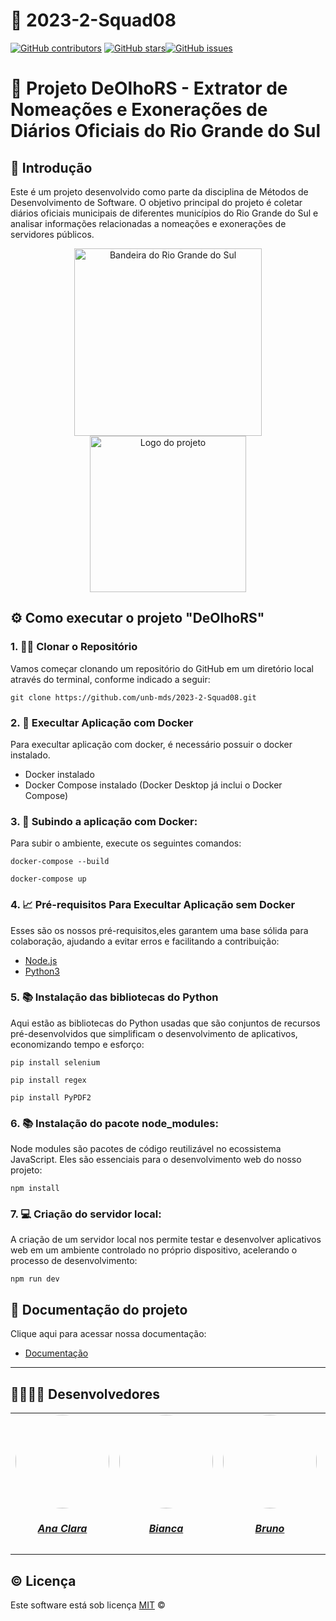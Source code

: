 # 👥 2023-2-Squad08
[![GitHub contributors](https://img.shields.io/github/contributors/unb-mds/2023-2-Squad08)](https://img.shields.io/github/contributors/unb-mds/2023-2-Squad08)
[![GitHub stars](https://img.shields.io/github/stars/unb-mds/2023-2-Squad08)](https://img.shields.io/github/stars/unb-mds/2023-2-Squad08)[![GitHub issues](https://img.shields.io/github/issues/unb-mds/2023-2-Squad08)](https://img.shields.io/github/issues/unb-mds/2023-2-Squad08)
<a name="readme-top"></a>
<a name="readme-top"></a>


# 🔎 Projeto DeOlhoRS - Extrator de Nomeações e Exonerações de Diários Oficiais do Rio Grande do Sul
## 📍 Introdução
Este é um projeto desenvolvido como parte da disciplina de Métodos de Desenvolvimento de Software. O objetivo principal do projeto é coletar diários oficiais municipais de diferentes municípios do Rio Grande do Sul e analisar informações relacionadas a nomeações e exonerações de servidores públicos.
<p align="center">
  <img src="https://img.freepik.com/fotos-premium/bandeira-do-estado-do-rio-grande-do-sul-brasil-acenando-a-colecao-da-bandeira-ilustracao-3d_118047-9761.jpg" width="300" alt="Bandeira do Rio Grande do Sul">
  <img src="https://i.imgur.com/myDzu6t.png" width="250" alt="Logo do projeto">
</p>


## ⚙️ Como executar o projeto "DeOlhoRS"

### 1. 👩‍💻 Clonar o Repositório
Vamos começar clonando um repositório do GitHub em um diretório local através do terminal, conforme indicado a seguir:
```
git clone https://github.com/unb-mds/2023-2-Squad08.git
```

### 2. 🐳 Execultar Aplicação com Docker 
Para execultar aplicação com docker, é necessário possuir o docker instalado.

- Docker instalado
- Docker Compose instalado (Docker Desktop já inclui o Docker Compose)

### 3. 🐳 Subindo a aplicação com Docker:
Para subir o ambiente, execute os seguintes comandos:
```
docker-compose --build
```
```
docker-compose up
```

### 4. 📈 Pré-requisitos Para Execultar Aplicação sem Docker
Esses são os nossos pré-requisitos,eles garantem uma base sólida para colaboração, ajudando a evitar erros e facilitando a contribuição:
- [Node.js](https://nodejs.org/en/download)
- [Python3](https://www.python.org/downloads/)

### 5. 📚 Instalação das bibliotecas do Python
Aqui estão as bibliotecas do Python usadas que são conjuntos de recursos pré-desenvolvidos que simplificam o desenvolvimento de aplicativos, economizando tempo e esforço:
```
pip install selenium
```
```
pip install regex
```
```
pip install PyPDF2
```

### 6. 📚 Instalação do pacote node_modules:
Node modules são pacotes de código reutilizável no ecossistema JavaScript. Eles são essenciais para o desenvolvimento web do nosso projeto:

```
npm install
```

### 7. 💻 Criação do servidor local:
A criação de um servidor local nos permite testar e desenvolver aplicativos web em um ambiente controlado no próprio dispositivo, acelerando o processo de desenvolvimento:
```
npm run dev
```

## 📃 Documentação do projeto
Clique aqui para acessar nossa documentação:
- [Documentação](https://unb-mds.github.io/2023-2-Squad08/)

---
## 🧑‍💻👩‍💻 Desenvolvedores

<center>
<table style="margin-left: auto; margin-right: auto;">
    <tr>
        <td align="center">
            <a href="https://github.com/anabborges">
                <img style="border-radius: 50%;" src="https://github.com/anabborges.png" width="150px;"/>
                <h5 class="text-center">Ana Clara</h5>
            </a>
        </td>
        <td align="center">
            <a href="https://github.com/BiancaPatrocinio7">
                <img style="border-radius: 50%;" src="https://github.com/BiancaPatrocinio7.png" width="150px;"/>
                <h5 class="text-center">Bianca</h5>
            </a>
        </td>
        <td align="center">
            <a href="https://github.com/bdebatata">
                <img style="border-radius: 50%;" src="https://github.com/bdebatata.png" width="150px;"/>
                <h5 class="text-center">Bruno</h5>
            </a>
        </td>
        <td align="center">
            <a href="https://github.com/cqcoding">
                <img style="border-radius: 50%;" src="https://github.com/cqcoding.png" width="150px;"/>
                <h5 class="text-center">Cecília </h5>
            </a>
        </td>
        <td align="center">
            <a href="https://github.com/VieiraLaris">
                <img style="border-radius: 50%;" src="https://github.com/VieiraLaris.png" width="150px;"/>
                <h5 class="text-center">Larissa</h5>
            </a>
        </td>
         <td align="center">
            <a href="https://github.com/matheusbmello">
                <img style="border-radius: 50%;" src="https://github.com/matheusbmello.png" width="150px;"/>
                <h5 class="text-center">Matheus</h5>
            </a>
        </td>
	<td align="center">
            <a href="https://github.com/vitorfleonardo">
                <img style="border-radius: 50%;" src="https://github.com/vitorfleonardo.png" width="150px;"/>
                <h5 class="text-center">Vitor</h5>
            </a>
        </td>
</table>

</center>

## ©️ Licença 

Este software está sob licença [MIT](https://github.com/nhn/tui.editor/blob/master/LICENSE) ©
